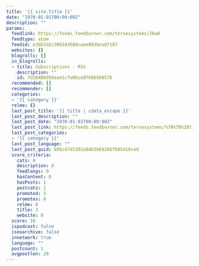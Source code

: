 ```yaml
---
title: '{{ site.title }}'
date: "1970-01-01T00:00:00Z"
description: ""
params:
  feedlink: https://feeds.feedburner.com/tersesystems/JkwO
  feedtype: atom
  feedid: e3bb1d2c306343586caae893bea07187
  websites: {}
  blogrolls: []
  in_blogrolls:
  - title: Subscriptions - RSS
    description: ""
    id: 7d1048b956eae1cfe0bce8f68656857b
  recommended: []
  recommender: []
  categories:
  - '{{ category }}'
  relme: {}
  last_post_title: '{{ title | cdata_escape }}'
  last_post_description: ""
  last_post_date: "1970-01-01T00:00:00Z"
  last_post_link: https://feeds.feedburner.com/tersesystems/%7B%7B%20title_url%20%7D%7D
  last_post_categories:
  - '{{ category }}'
  last_post_language: ""
  last_post_guid: b9bc47d2202e84b5b69266fb05418ced
  score_criteria:
    cats: 0
    description: 0
    feedlangs: 0
    hasContent: 0
    hasPosts: 1
    postcats: 1
    promoted: 5
    promotes: 0
    relme: 0
    title: 3
    website: 0
  score: 10
  ispodcast: false
  isnoarchive: false
  innetwork: true
  language: ""
  postcount: 1
  avgpostlen: 28
---
```

